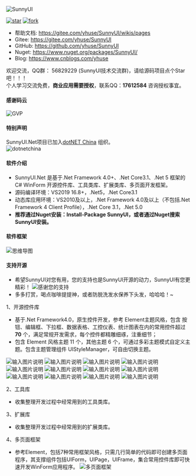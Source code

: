![SunnyUI](https://images.gitee.com/uploads/images/2021/0324/213615_54240ba9_416720.png "SunnyUI.png")

[![star](https://gitee.com/yhuse/SunnyUI/badge/star.svg?theme=gvp)](https://gitee.com/yhuse/SunnyUI/stargazers)
[![fork](https://gitee.com/yhuse/SunnyUI/badge/fork.svg?theme=gvp)](https://gitee.com/yhuse/SunnyUI/members)
- 帮助文档: https://gitee.com/yhuse/SunnyUI/wikis/pages
- Gitee:  https://gitee.com/yhuse/SunnyUI
- GitHub: https://github.com/yhuse/SunnyUI
- Nuget:  https://www.nuget.org/packages/SunnyUI/ 
- Blog:   https://www.cnblogs.com/yhuse

欢迎交流，QQ群： 56829229  (SunnyUI技术交流群)，请给源码项目点个Star吧！！！  
个人学习交流免费，**商业应用需要授权**，联系QQ：**17612584** 咨询授权事宜。  

#### 感谢码云
![GVP](https://images.gitee.com/uploads/images/2021/0526/214138_85647268_416720.png "QQ图片20210526213958.png")  

#### 特别声明
SunnyUI.Net项目已加入[dotNET China](https://gitee.com/dotnetchina) 组织。<br/>
![dotnetchina](https://images.gitee.com/uploads/images/2021/0324/120117_2da9922c_416720.png "132645_21007ea0_974299.png")

#### 软件介绍
- SunnyUI.Net 是基于.Net Framework 4.0+、.Net Core3.1、.Net 5 框架的 C# WinForm 开源控件库、工具类库、扩展类库、多页面开发框架。
- 源码编译环境：VS2019 16.8+，.Net5，.Net Core3.1
- 动态库应用环境：VS2010及以上，.Net Framework 4.0及以上（不包括.Net Framework 4 Client Profile），.Net Core 3.1，.Net 5.0
- **推荐通过Nuget安装：Install-Package SunnyUI，或者通过Nuget搜索SunnyUI安装。** 

#### 软件框架
![思维导图](https://images.gitee.com/uploads/images/2020/0627/210016_f3203a8b_416720.png "0.png")

#### 支持开源
- 希望SunnyUI对您有用，您的支持也是SunnyUI开源的动力，SunnyUI有您更精彩！
![感谢您的支持](https://images.gitee.com/uploads/images/2021/0409/201558_9a0993a3_416720.png "SupportSunnyUI.png")
- 多多打赏，喝点咖啡提提神，或者防脱洗发水保养下头发，哈哈哈！~

1、开源控件库  

  - 基于.Net Framework4.0，原生控件开发，参考 Element主题风格，包含 按钮、编辑框、下拉框、数据表格、工控仪表、统计图表在内的常用控件超过  **70** 个，满足常规开发需求，每个控件都精雕细琢，注重细节；  
  - 包含 Element 风格主题 11 个，其他主题 6 个，可通过多彩主题模式自定义主题。包含主题管理组件 UIStyleManager，可自由切换主题。  

![输入图片说明](https://images.gitee.com/uploads/images/2020/0627/210102_6d4899e9_416720.png "1.png")
![输入图片说明](https://images.gitee.com/uploads/images/2020/0627/210116_bcd384cc_416720.png "2.png")
![输入图片说明](https://images.gitee.com/uploads/images/2020/0627/210130_666db8a5_416720.png "3.png")
![输入图片说明](https://images.gitee.com/uploads/images/2020/0627/210140_de07ac54_416720.png "6.png")
![输入图片说明](https://images.gitee.com/uploads/images/2020/0627/210147_01be66cb_416720.png "4.png")
![输入图片说明](https://images.gitee.com/uploads/images/2020/0627/210154_e4235df6_416720.png "5.png")
![输入图片说明](https://images.gitee.com/uploads/images/2020/0627/210203_b12eaa87_416720.png "7.png")
![输入图片说明](https://images.gitee.com/uploads/images/2020/0627/210212_00646588_416720.png "8.png")
![输入图片说明](https://images.gitee.com/uploads/images/2020/1011/104113_7d88b554_416720.png "UILineChart.png")
![输入图片说明](https://images.gitee.com/uploads/images/2020/0627/210228_94c98123_416720.png "10.png")
![输入图片说明](https://images.gitee.com/uploads/images/2020/0627/210235_9ee69ad8_416720.png "11.png")
![输入图片说明](https://images.gitee.com/uploads/images/2020/0627/210243_76faa4ad_416720.png "12.png")

2、工具库

  - 收集整理开发过程中经常用到的工具类库。

3、扩展库

  - 收集整理开发过程中经常用到的扩展类库。

4、多页面框架

  - 参考Element，包括7种常用框架风格，只需几行简单的代码即可创建多页面程序，其支撑组件包括UIForm，UIPage，UIFrame，集合常用控件库即可快速开发WinForm应用程序。
![多页面框架](https://images.gitee.com/uploads/images/2020/0627/210832_a1a766ac_416720.png "21.png")